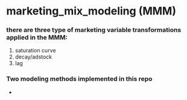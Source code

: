 # marketing_mix_modeling (MMM)

### there are three type of marketing variable transformations applied in the MMM:
1. saturation curve
2. decay/adstock
3. lag

### Two modeling methods implemented in this repo
* 
